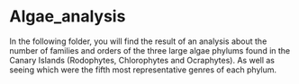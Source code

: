 # Algae_analysis
 

In the following folder, you will find the result of an analysis about the number of families and orders of the three large algae phylums found in the Canary Islands (Rodophytes, Chlorophytes and Ocraphytes). As well as seeing which were the fifth most representative genres of each phylum.